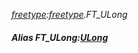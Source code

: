 _[freetype](../../modules/freetype/freetype-module.md):[freetype](../../modules/freetype/freetype-module.md).FT\_ULong_
##### Alias FT\_ULong:[ULong](../../modules/wonkey/wonkey-types-ulong.md)
